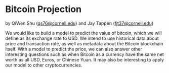 # Bitcoin Projection

by QiWen Shu (qs76@cornell.edu) and Jay Tappen (fjt37@cornell.edu)

We would like to build a model to predict the value of bitcoin, which we will define as its exchange rate to USD. We intend to use historical data about price and transaction rate, as well as metadata about the Bitcoin blockchain itself. With a model to predict the price, we can also answer other interesting questions such as when Bitcoin as a currency have the same net worth as all USD, Euros, or Chinese Yuan. It may also be interesting to apply our model to other cryptocurrencies.
